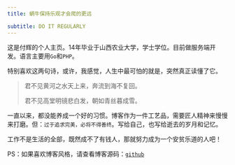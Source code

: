 ```yaml
---
title: 蜗牛保持乐观才会爬的更远

subtitle: DO IT REGULARLY
---
```

这是付辉的个人主页。14年毕业于山西农业大学，学士学位。目前做服务端开发。语言主要用`Go`和`PHP`。

 

特别喜欢这两句诗，或许，我感觉，人生中最可怕的就是，突然真正读懂了它。

> 君不见黄河之水天上来，奔流到海不复回。 
>
> 君不见高堂明镜悲白发，朝如青丝暮成雪。 



一直以来，都没能养成一个好的习惯。博客作为一件工艺品，需要匠人精神来慢慢来打磨。但：`过于追求完美，必将不得善终`。写给自己，也写给逝去的岁月和记忆。



工作不是生活的全部，既然成不了有钱人，那就努力成为一个安贫乐道的人吧！



PS：如果喜欢博客风格，请查看博客源码：[`github`](https://github.com/GitHubSi/blog)
